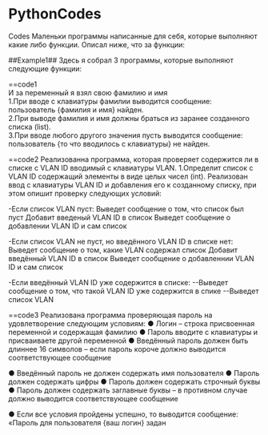 # PythonCodes
Codes 
Маленьки программы написанные для себя, которые выполняют какие либо функции. Описал ниже, что за функции:

##Example1##
Здесь я собрал 3 программы, которые выполняют следующие функции:


==code1                                                                                    
И за переменный я взял свою фамилию и имя                                                                                       
1.При вводе с клавиатуры фамилии выводится сообщение: пользователь {фамилия и имя} найден.                                          
2.При выводе фамилия и имя должны браться из заранее созданного списка (list).                                                               
3.При вводе любого другого значения пусть выводится сообщение: пользователь {то что вводилось с клавиатуры} не найден.                     

==code2
Реализованна программа, которая проверяет содержится ли в списке с VLAN ID вводимый с клавиатуры VLAN.
1.Определит список с VLAN ID содержащий элементы в виде целых чисел (int).
Реализован ввод с клавиатуры VLAN ID и добавления его к созданному списку, при этом опишит проверку следующих условий:

-Если список VLAN пуст:
Выведет сообщение о том, что список был пуст
Добавит введеный VLAN ID в список
Выведет сообщение о добавлении VLAN ID и сам список

-Если список VLAN не пуст, но введённого VLAN ID в списке нет:
Выведет сообщение о том, какие VLAN содержал список
Добавит введённый VLAN ID в список
Выведет сообщение о добавленнии VLAN ID и сам список

-Если введённый VLAN ID уже содержится в списке:
--Выведет сообщение о том, что такой VLAN ID уже содержится в спике
--Выведет список VLAN

==code3
Реализована программа проверяющая пароль на удовлетворение следующим условиям:
● Логин – строка присвоенная переменной и содержащая фамилию
● Пароль вводите с клавиатуры и присваиваете другой переменной
● Введённый пароль должен быть длиннее 16 символов
     – если пароль короче должно выводится соответствующее сообщение
     
● Введённый пароль не должен содержать имя пользователя
● Пароль должен содержать цифры
● Пароль должен содержать строчный буквы
● Пароль должен содержать заглавные буквы
     – в противном случае должно выводится соответствующее сообщение

● Если все условия пройдены успешно, то выводится сообщение:
«Пароль для пользователя {ваш логин} задан
